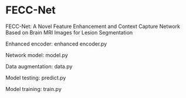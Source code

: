 # FECC-Net

FECC-Net: A Novel Feature Enhancement and Context Capture Network Based on Brain MRI Images for Lesion Segmentation

Enhanced encoder: enhanced encoder.py

Network model: model.py

Data augmentation: data.py

Model testing: predict.py

Model training: train.py
